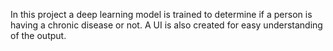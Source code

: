 In this project a deep learning model is trained to determine if a person is having a chronic disease or not. A UI is also created for easy understanding of the output.
